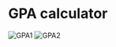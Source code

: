 # GPA calculator
 
![GPA1](https://user-images.githubusercontent.com/78861911/126933747-611ffc0c-90c9-4faf-8c18-d3b08702776a.jpg)
![GPA2](https://user-images.githubusercontent.com/78861911/126933815-0ab38e4c-f75c-421d-95d6-0099727eee0e.jpg)

